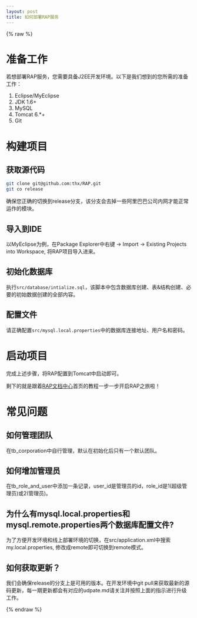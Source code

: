 ```yaml
---
layout: post
title: 如何部署RAP服务
---
```


{% raw %}

# 准备工作

若想部署RAP服务，您需要具备J2EE开发环境。以下是我们想到的您所需的准备工作：

1. Eclipse/MyEclipse
2. JDK 1.6+
3. MySQL
4. Tomcat 6.*+
5. Git

# 构建项目

## 获取源代码

```bash
git clone git@github.com:thx/RAP.git
git co release
```

确保您正确的切换到release分支，该分支会去掉一些阿里巴巴公司内网才能正常运作的模块。

## 导入到IDE

以MyEclipse为例，在Package Explorer中右键 -> Import -> Existing Projects into Workspace, 将RAP项目导入进来。

## 初始化数据库

执行`src/database/intialize.sql`，该脚本中包含数据库创建、表&结构创建、必要的初始数据创建的全部内容。

## 配置文件

请正确配置`src/mysql.local.properties`中的数据库连接地址、用户名和密码。

# 启动项目

完成上述步骤，将RAP配置到Tomcat中启动即可。

剩下的就是跟着[RAP文档中心](http://thx.alibaba-inc.com/RAP)首页的教程一步一步开启RAP之旅啦！

# 常见问题

## 如何管理团队

在tb_corporation中自行管理，默认在初始化后只有一个默认团队。

## 如何增加管理员

在tb_role_and_user中添加一条记录，user_id是管理员的id，role_id是1(超级管理员)或2(管理员)。

## 为什么有mysql.local.properties和mysql.remote.properties两个数据库配置文件?

为了方便开发环境和线上部署环境的切换，在src/application.xml中搜索my.local.properties, 修改成remote即可切换到remote模式。

## 如何获取更新？

我们会确保release的分支上是可用的版本。在开发环境中git pull来获取最新的源码更新，每一期更新都会有对应的udpate.md请关注并按照上面的指示进行升级工作。


{% endraw %}
